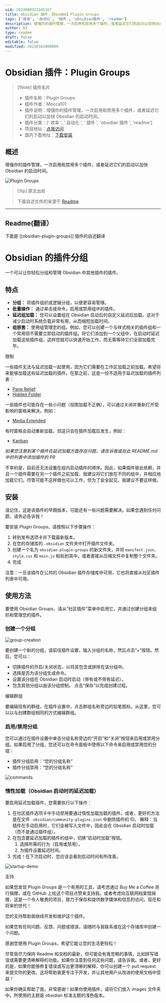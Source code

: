 ```yaml
---
uid: 2023080322245167
title: Obsidian 插件：【Readme】Plugin Groups
tags: ['效率', '自动化', '插件', 'obsidian插件', 'readme']
description: 增强你的插件管理，一次启用和禁用多个插件，或者延迟它们的启动以加快Obsidian的启动时间。
author: AI
type: readme
draft: false
editable: false
modified: 20230101000000
---
```


# Obsidian 插件：Plugin Groups

> [!Note] 插件名片
> - 插件名称：Plugin Groups
> - 插件作者：Mocca101
> - 插件说明：增强你的插件管理，一次启用和禁用多个插件，或者延迟它们的启动以加快 Obsidian 的启动时间。
> - 插件分类：[' 效率 ', ' 自动化 ', ' 插件 ', 'obsidian 插件 ', 'readme']
> - 项目地址：[点我访问](https://github.com/Mocca101/obsidian-plugin-groups)
> - 国内下载地址：[下载安装](https://pkmer.cn/products/plugin/pluginMarket/?obsidian-plugin-groups)

## 概述

增强你的插件管理，一次启用和禁用多个插件，或者延迟它们的启动以加快 Obsidian 的启动时间。

![Plugin Groups](https://cdn.pkmer.cn/covers/obsidian-plugin-groups.PNG!pkmer)

> [!tip] 原文出处
>
>下面自述文件的来源于 [Readme](https://ghproxy.net/https://raw.githubusercontent.com/Mocca101/obsidian-plugin-groups/main/README.md)
>

---

## Readme(翻译）

下面是 [[obsidian-plugin-groups]] 插件的自述翻译

# Obsidian 的插件分组

一个可以让你轻松分组和管理 Obsidian 中其他插件的插件。

## 特点

- **分组：** 将插件组织成逻辑分组，以便更容易管理。
- **批量操作：** 通过单击或命令，启用或禁用组中的插件。
- **延迟组加载：** 您可以设置组在 Obsidian 启动后的自定义延迟后加载。这对于减少启动时系统负载非常有用，从而缩短加载时间。
- **组嵌套：** 使用组管理您的组。例如，您可以创建一个与样式相关的插件组和一个常用但不需要立即启动的插件组。将它们添加到一个父组中，在启动时延迟加载这些插件组，这样您就可以快速开始工作，而无需等待它们全部加载完毕。

限制

一些插件无法与延迟加载一起使用，因为它们需要在工作区加载之前加载。希望将来能够加载这些延迟加载的插件。在那之前，这是一份不适用于延迟加载的插件列表：

- [Pane Relief](https://github.com/pjeby/pane-relief)
- [Hidden Folder](https://github.com/ptrsvltns/hidden-folder-obsidian)

一些插件也可能存在一些小问题（视图加载不正确）。可以通过关闭并重新打开受影响的窗格来解决。例如：

- [Media Extended](https://github.com/aidenlx/media-extended)

有时窗格会自动重新加载，但这只会在插件加载后发生，例如：

- [Kanban](https://github.com/mgmeyers/obsidian-kanban)

*如果您注意到某个插件在延迟加载方面存在问题，请告诉我或在此 README.md 中的列表中添加插件的 PR*

不幸的是，目前还无法设置在组内启动插件的顺序。因此，如果插件彼此依赖，并且一个插件需要在另一个插件之前加载，我建议将它们放在不同的组中，并相应地加载它们。尽管可能不这样做也可以工作，但为了安全起见，我建议不要这样做。

## 安装

请记住，这是该插件的早期版本，可能还有一些问题需要解决。如果您遇到任何问题，请务必告诉我！

要安装 Plugin Groups，请按照以下步骤操作：

1. 转到发布选项卡并下载最新版本。
2. 在您的存储库的 `.obsidian` 文件夹中打开插件文件夹。
3. 创建一个名为 `obsidian-plugin-groups` 的新文件夹，并将 `manifest.json`、`style.css` 和 `main.js` 粘贴到其中。或者直接从压缩文件中复制整个文件夹。
4. 完成

注意：一旦该插件在公共的 Obsidian 插件存储库中可用，它也将直接从社区插件列表中可用。

## 使用方法

要使用 Obsidian Groups，请从“社区插件”菜单中启用它，并通过创建分组来组织和管理您的插件。

### 创建一个分组

![group-creation](https://raw.githubusercontent.com/Mocca101/obsidian-plugin-groups/master/images/group-creation.gif)

要创建一个新的分组，请前往插件设置，输入分组的名称，然后点击“+”按钮。然后，您可以：

- 切换插件的开启/关闭状态，以将其包含或排除在该分组中。
- 选择是否为该分组生成命令。
- 设置该分组在 Obsidian 启动时启动（带有或不带有延迟）。
- 包含其他分组以由该分组控制。
  点击“保存”以完成创建过程。

编辑群组

要编辑现有的群组，在插件设置中，点击群组名称旁边的铅笔图标。从这里，您可以以与创建群组相同的方式编辑群组。

### 启用/禁用分组

您可以通过在插件设置中单击分组名称旁边的“开启”和“关闭”按钮来启用或禁用分组。如果启用了分组，您还可以在命令面板中使用以下命令来启用或禁用您的分组：

- 插件分组启用：“您的分组名称”
- 插件分组禁用：“您的分组名称”

![commands](https://raw.githubusercontent.com/Mocca101/obsidian-plugin-groups/master/images/commands.gif)

### 惰性加载（Obsidian 启动时的延迟加载）

要启用延迟加载插件，您需要执行以下操作：

1. 在社区插件选项卡中手动禁用要通过惰性加载加载的插件。或者，更好的方法是在文件 `.obsidian/community-plugins.json` 中删除插件的 ID。
   解释：当插件在手动启用时，它们会被写入文件中，因此会在 Obsidian 启动时加载（而不是通过插件组）。
2. 在包含要延迟加载的插件的组中，切换“启动时加载”按钮。
   1. 选择所需的行为（启用或禁用）。
   2. 为插件设置延迟时间。
3. 完成！在下次启动时，您应该会看到启动时间有所改善。

![startup-demo](https://raw.githubusercontent.com/Mocca101/obsidian-plugin-groups/master/images/Startup-Demo.gif)

支持

如果您发现 Plugin Groups 是一个有用的工具，请考虑通过 Buy Me a Coffee 进行捐赠，或在 GitHub 上给这个项目点赞来支持我。或者考虑向互联网档案馆捐赠，这是一个令人敬畏的项目，致力于保存和提供数字媒体和信息的访问，现在和将来的世代！

您的支持帮助我继续开发和维护这个插件。

如果您有任何问题、反馈、问题或错误，请随时与我联系或在这个存储库中创建一个问题。

感谢您使用 Plugin Groups，希望它能让您的生活更轻松！

尽管我尽力保持 Readme 和文档的最新，但可能会有我忽略的事情，比如拼写错误或需要更清晰解释的功能。如果你注意到任何这些问题，请告诉我。或者，更好的是，如果你能够修复错误或写出更清晰的解释，你可以创建一个 pull request 来提交你的更改。这将帮助我更专注于开发，并让其他用户从改进的使用文档中受益！

如果你确实帮助了我，非常感谢！如果你使用插件，请将它们放入 images 文件夹中。所使用的主题是 obsidian 标准主题的浅色版本。
